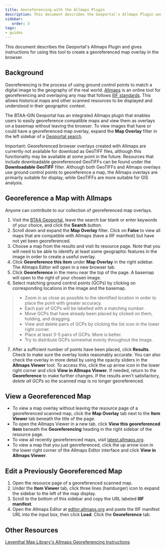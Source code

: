 ```yaml
---
title: Georeferencing with the Allmaps Plugin
description: This document describes the Geoportal's Allmaps Plugin and gives instructions for using this tool to create a georeferenced map overlay in the browser.
sidebar:
   order: 3
tags:
- guides
---
```


This document describes the Geoportal's Allmaps Plugin and gives instructions for using this tool to create a georeferenced map overlay in the browser.

## Background

Georeferencing is the process of using ground control points to match a digital image to the geography of the real world. [Allmaps](https://allmaps.org/) is an online tool for georeferencing and overlaying any map that follows [IIIF standards](https://iiif.io/). This allows historical maps and other scanned resources to be displayed and understood in their geographic context. 

The BTAA-GIN Geoportal has an integrated Allmaps plugin that enables users to easily georeference compatible maps and view them as overlays on a basemap without leaving the browser. To view images that have or could have a georeferenced map overlay, expand the **Map Overlay** filter in the left sidebar of a [Geoportal search](https://geo.btaa.org/?search_field=all_fields&q=).

Important: Georeferenced browser overlays created with Allmaps are currently not available for download as GeoTIFF files, although this functionality may be available at some point in the future. Resources that include downloadable georeferenced GeoTIFFs can be found under the **Downloadable GeoTIFF** filter. Although both GeoTIFFs and Allmaps overlays use ground control points to georeference a map, the Allmaps overlays are primarily suitable for display, while GeoTIFFs are more suitable for GIS analysis.

## Georeference a Map with Allmaps

Anyone can contribute to our collection of georeferenced map overlays.

1. Visit the [BTAA Geoportal](https://geo.btaa.org/), leave the search bar blank or enter keywords of your choice, and click the **Search** button.
2. Scroll down and expand the **Map Overlay** filter. Click on **False** to view all maps that are compatible with Allmaps (have a IIIF manifest) but have not yet been georeferenced. 
3. Choose a map from the results and visit its resource page. Note that you will need to be able to identify at least some geographic features in the image in order to create a useful overlay. 
4. Click **Georeference this item** under **Map Overlay** in the right sidebar. The Allmaps Editor will open in a new browser tab.
5. Click **Georeference** in the menu near the top of the page. A basemap will open to the right of your chosen image. 
6. Select matching ground control points (GCPs) by clicking on corresponding locations in the image and the basemap. 
> - Zoom in as close as possible to the identified location in order to place the point with greater accuracy. 
> - Each pair of GCPs will be labelled with a matching number.
> - Move GCPs that have already been placed by clicked on them, holding, and dragging.
> - View and delete pairs of GCPs by clicking the list icon in the lower right corner.  
> - Place at least 3-5 pairs of GCPs. More is better. 
> - Try to distribute GCPs somewhat evenly throughout the image.
7. After a sufficient number of points have been placed, click **Results**. Check to make sure the overlay looks reasonably accurate. You can also check the overlay in more detail by using the opacity sliders in the **Allmaps Viewer** tool. To access this, click the up arrow icon in the lower right corner and click **View in Allmaps Viewer**. If needed, return to the **Georeference** to make further changes. If the results aren't satisfactory, *delete all GCPs* so the scanned map is no longer georeferenced.

## View a Georeferenced Map

- To view a map overlay without leaving the resource page of a georeferenced scanned map, click the **Map Overlay** tab next to the **Item Viewer** tab beneath the title of the page. 
- To open the Allmaps Viewer in a new tab, click **View this georeferenced item** beneath the **Georeferencing** heading in the right sidebar of the resource page. 
- To view all recently georeferenced maps, visit [latest.allmaps.org](https://latest.allmaps.org/).
- To view a map that you just georeferenced, click the up arrow icon in the lower right corner of the Allmaps Editor interface and click **View in Allmaps Viewer**. 

## Edit a Previously Georeferenced Map

1. Open the resource page of a georeferenced scanned map. 
2. Under the **Item Viewer** tab, click three lines (hamburger) icon to expand the sidebar to the left of the map display. 
3. Scroll to the bottom of this sidebar and copy the URL labeled **IIIF manifest**.
4. Open the Allmaps Editor at [editor.allmaps.org](https://editor.allmaps.org/#/) and paste the IIIF manifest URL into the input box, then click **Load**. Click the **Georeference** tab.

## Other Resources

[Leventhal Map Library's Allmaps Georeferencing Instructions]((https://www.leventhalmap.org/projects/digital-projects/georeferencing/))

